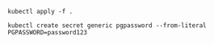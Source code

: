 
`kubectl apply -f .`

`kubectl create secret generic pgpassword --from-literal PGPASSWORD=password123`